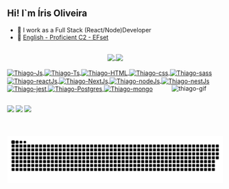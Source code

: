 ## Hi! I`m Íris Oliveira 

- :briefcase: I work as a Full Stack (React/Node)Developer
- 💬 <a href="https://www.efset.org/cert/CPFfaB" target="_blank">English - Proficient C2 - EFset</a>
##
<div align="center">
<a href="https://github.com/Thiago-kon">
  <img height="180em" align="center" src="https://github-readme-stats.vercel.app/api?username=Thiago-kon&show_icons=true&include_all_comits=true&theme=tokyonight&count_private=true" />
  <img height="180em" align="center" src="https://github-readme-stats.vercel.app/api/top-langs/?username=Thiago-kon&layout=compact&langs_count=16&theme=tokyonight" />
</div>

<div><br>
  <img alt="Thiago-Js" align="center" height="30" width="40" src="https://cdn.jsdelivr.net/gh/devicons/devicon/icons/javascript/javascript-plain.svg"/>
  <img alt="Thiago-Ts" align="center" height="30" width="40" src="https://cdn.jsdelivr.net/gh/devicons/devicon/icons/typescript/typescript-plain.svg"/>
  <img alt="Thiago-HTML" align="center" height="30" width="40" src="https://cdn.jsdelivr.net/gh/devicons/devicon/icons/html5/html5-plain.svg"/>
  <img alt="Thiago-css" align="center" height="30" width="40" src="https://cdn.jsdelivr.net/gh/devicons/devicon/icons/css3/css3-plain.svg"/>
  <img alt="Thiago-sass" align="center" height="30" width="40" src="https://cdn.jsdelivr.net/gh/devicons/devicon/icons/sass/sass-original.svg"/>
  <img alt="Thiago-reactJs" align="center" height="30" width="40" src="https://cdn.jsdelivr.net/gh/devicons/devicon/icons/react/react-original.svg"/>
  <img alt="Thiago-NextJs" align="center" height="30" width="40" src="https://cdn.jsdelivr.net/gh/devicons/devicon/icons/nextjs/nextjs-original-wordmark.svg" />
  <img alt="Thiago-nodeJs" align="center" height="30" width="40" src="https://cdn.jsdelivr.net/gh/devicons/devicon/icons/nodejs/nodejs-original-wordmark.svg"/>
  <img alt="Thiago-nestJs" align="center" height="30" width="40" src="https://cdn.jsdelivr.net/gh/devicons/devicon/icons/nestjs/nestjs-plain.svg" />
  <img alt="Thiago-jest" align="center" height="30" width="40" src="https://cdn.jsdelivr.net/gh/devicons/devicon/icons/jest/jest-plain.svg" />
  <img alt="Thiago-Postgres" align="center" height="30" width="40" src="https://cdn.jsdelivr.net/gh/devicons/devicon/icons/postgresql/postgresql-plain-wordmark.svg" />
  <img alt="Thiago-mongo" align="center" height="30" width="40" src="https://cdn.jsdelivr.net/gh/devicons/devicon/icons/mongodb/mongodb-original-wordmark.svg" />
  <img alt="thiago-gif" align="right" height="120" width="120" src="https://i.ibb.co/NnqF3c0/c9857f934887ddc2c035ffca40ba3bb5.gif"/>
</div>

##

<div>
  <a href="https://www.linkedin.com/in/thiago-oliveira-k-on" target="_blank"><img src="https://img.shields.io/badge/LinkedIn-0077B5?style=for-the-badge&logo=linkedin&logoColor=white"" target="_blank"></a>
  <a href="mailto::thiagooliveira.k.on@gmail.com" target="_blank"><img src="https://img.shields.io/badge/Gmail-D14836?style=for-the-badge&logo=gmail&logoColor=white" target="_blank"></a>
  <a href="https://wa.me/5542988244413" target="_blank"><img src="https://img.shields.io/badge/WhatsApp-25D366?style=for-the-badge&logo=whatsapp&logoColor=white" target="_blank"></a> 

  ![Snake animation](https://github.com/Thiago-kon/Thiago-kon/blob/output/github-contribution-grid-snake.svg)
</div>

